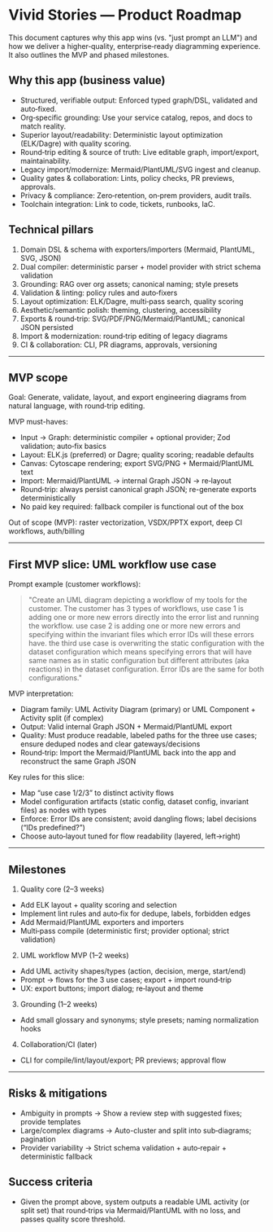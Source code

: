 # Vivid Stories — Product Roadmap

This document captures why this app wins (vs. "just prompt an LLM") and how we deliver a higher‑quality, enterprise‑ready diagramming experience. It also outlines the MVP and phased milestones.

## Why this app (business value)

- Structured, verifiable output: Enforced typed graph/DSL, validated and auto‑fixed.
- Org‑specific grounding: Use your service catalog, repos, and docs to match reality.
- Superior layout/readability: Deterministic layout optimization (ELK/Dagre) with quality scoring.
- Round‑trip editing & source of truth: Live editable graph, import/export, maintainability.
- Legacy import/modernize: Mermaid/PlantUML/SVG ingest and cleanup.
- Quality gates & collaboration: Lints, policy checks, PR previews, approvals.
- Privacy & compliance: Zero‑retention, on‑prem providers, audit trails.
- Toolchain integration: Link to code, tickets, runbooks, IaC.

## Technical pillars

1. Domain DSL & schema with exporters/importers (Mermaid, PlantUML, SVG, JSON)
2. Dual compiler: deterministic parser + model provider with strict schema validation
3. Grounding: RAG over org assets; canonical naming; style presets
4. Validation & linting: policy rules and auto‑fixers
5. Layout optimization: ELK/Dagre, multi‑pass search, quality scoring
6. Aesthetic/semantic polish: theming, clustering, accessibility
7. Exports & round‑trip: SVG/PDF/PNG/Mermaid/PlantUML; canonical JSON persisted
8. Import & modernization: round‑trip editing of legacy diagrams
9. CI & collaboration: CLI, PR diagrams, approvals, versioning

---

## MVP scope

Goal: Generate, validate, layout, and export engineering diagrams from natural language, with round‑trip editing.

MVP must-haves:
- Input → Graph: deterministic compiler + optional provider; Zod validation; auto‑fix basics
- Layout: ELK.js (preferred) or Dagre; quality scoring; readable defaults
- Canvas: Cytoscape rendering; export SVG/PNG + Mermaid/PlantUML text
- Import: Mermaid/PlantUML → internal Graph JSON → re‑layout
- Round‑trip: always persist canonical graph JSON; re-generate exports deterministically
- No paid key required: fallback compiler is functional out of the box

Out of scope (MVP): raster vectorization, VSDX/PPTX export, deep CI workflows, auth/billing

---

## First MVP slice: UML workflow use case

Prompt example (customer workflows):

> "Create an UML diagram depicting a workflow of my tools for the customer. The customer has 3 types of workflows, use case 1 is adding one or more new errors directly into the error list and running the workflow. use case 2 is adding one or more new errors and specifying within the invariant files which error IDs will these errors have. the third use case is overwriting the static configuration with the dataset configuration which means specifying errors that will have same names as in static configuration but different attributes (aka reactions) in the dataset configuration. Error IDs are the same for both configurations."

MVP interpretation:
- Diagram family: UML Activity Diagram (primary) or UML Component + Activity split (if complex)
- Output: Valid internal Graph JSON + Mermaid/PlantUML export
- Quality: Must produce readable, labeled paths for the three use cases; ensure deduped nodes and clear gateways/decisions
- Round‑trip: Import the Mermaid/PlantUML back into the app and reconstruct the same Graph JSON

Key rules for this slice:
- Map “use case 1/2/3” to distinct activity flows
- Model configuration artifacts (static config, dataset config, invariant files) as nodes with types
- Enforce: Error IDs are consistent; avoid dangling flows; label decisions (“IDs predefined?”)
- Choose auto‑layout tuned for flow readability (layered, left→right)

---

## Milestones

1) Quality core (2–3 weeks)
- Add ELK layout + quality scoring and selection
- Implement lint rules and auto‑fix for dedupe, labels, forbidden edges
- Add Mermaid/PlantUML exporters and importers
- Multi‑pass compile (deterministic first; provider optional; strict validation)

2) UML workflow MVP (1–2 weeks)
- Add UML activity shapes/types (action, decision, merge, start/end)
- Prompt → flows for the 3 use cases; export + import round‑trip
- UX: export buttons; import dialog; re‑layout and theme

3) Grounding (1–2 weeks)
- Add small glossary and synonyms; style presets; naming normalization hooks

4) Collaboration/CI (later)
- CLI for compile/lint/layout/export; PR previews; approval flow

---

## Risks & mitigations
- Ambiguity in prompts → Show a review step with suggested fixes; provide templates
- Large/complex diagrams → Auto-cluster and split into sub‑diagrams; pagination
- Provider variability → Strict schema validation + auto‑repair + deterministic fallback

## Success criteria
- Given the prompt above, system outputs a readable UML activity (or split set) that round‑trips via Mermaid/PlantUML with no loss, and passes quality score threshold.
